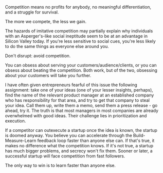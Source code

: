 
Competition means no profits for anybody, no meaningful differentiation, and a struggle for survival.

The more we compete, the less we gain.

The hazards of imitative competition may partially explain why individuals with an Asperger's-like social ineptitude seem to be at an advantage in Silicon Valley today. If you're less sensitive to social cues, you're less likely to do the same things as everyone else around you.

Don't disrupt: avoid competition.

You can obsess about serving your customers/audience/clients, or you can obsess about beating the competition. Both work, but of the two, obsessing about your customers will take you further.

I have often given entrepreneurs fearful of this issue the following assignment: take one of your ideas (one of your lesser insights, perhaps), find the name of the relevant product manager at an established company who has responsibility for that area, and try to get that company to steal your idea. Call them up, write them a memo, send them a press release - go ahead, try it. The truth is that most managers in most companies are already overwhelmed with good ideas. Their challenge lies in prioritization and execution.

If a competitor can outexecute a startup once the idea is known, the startup is doomed anyway. You believe you can accelerate through the Build-Measure-Learn feedback loop faster than anyone else can. If that's true, it makes no difference what the competition knows. If it's not true, a startup has much bigger problems, and secrecy won't fix them. Sooner or later, a successful startup will face competition from fast followers.

The only way to win is to learn faster than anyone else.
